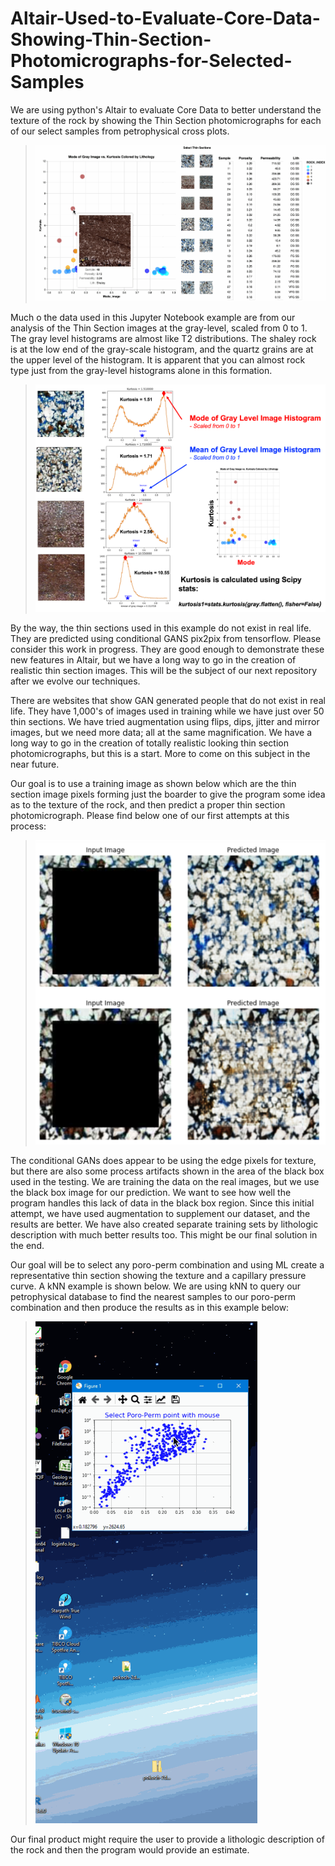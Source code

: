 # Altair-Used-to-Evaluate-Core-Data-Showing-Thin-Section-Photomicrographs-for-Selected-Samples
We are using python's Altair to evaluate Core Data to better understand the texture of the rock by showing the Thin Section photomicrographs for each of our select samples from petrophysical cross plots. 

>![Altair_TS](Mode_of_Image_Kurtosis_with_TS.gif)

Much o the data used in this Jupyter Notebook example are from our analysis of the Thin Section images at the gray-level, scaled from 0 to 1. The gray level histograms are almost like T2 distributions. The shaley rock is at the low end of the gray-scale histogram, and the quartz grains are at the upper level of the histogram. It is apparent that you can almost rock type just from the gray-level histograms alone in this formation. 

>![Altair_TS](gray-level_Kmean_Mode.png)

By the way, the thin sections used in this example do not exist in real life. They are predicted using conditional GANS pix2pix from tensorflow. Please consider this work in progress. They are good enough to demonstrate these new features in Altair, but we have a long way to go in the creation of realistic thin section images. This will be the subject of our next repository after we evolve our techniques. 

There are websites that show GAN generated people that do not exist in real life. They have 1,000's of images used in training while we have just over 50 thin sections. We have tried augmentation using flips, dips, jitter and mirror images, but we need more data; all at the same magnification. We have a long way to go in the creation of totally realistic looking thin section photomicrographs, but this is a start. More to come on this subject in the near future. 

Our goal is to use a training image as shown below which are the thin section image pixels forming just the boarder to give the program some idea as to the texture of the rock, and then predict a proper thin section photomicrograph. Please find below one of our first attempts at this process:

>![Altair_TS](TS_results.png)

The conditional GANs does appear to be using the edge pixels for texture, but there are also some process artifacts shown in the area of the black box used in the testing. We are training the data on the real images, but we use the black box image for our prediction. We want to see how well the program handles this lack of data in the black box region. Since this initial attempt, we have used augmentation to supplement our dataset, and the results are better. We have also created separate training sets by lithologic description with much better results too. This might be our final solution in the end. 

Our goal will be to select any poro-perm combination and using ML create a representative thin section showing the texture and a capillary pressure curve. A kNN example is shown below.  We are using kNN to query our petrophysical database to find the nearest samples to our poro-perm combination and then produce the results as in this example below:

>![Altair_TS](kNN_estimated_Pc_RosettaStone.gif)

Our final product might require the user to provide a lithologic description of the rock and then the program would provide an estimate.
